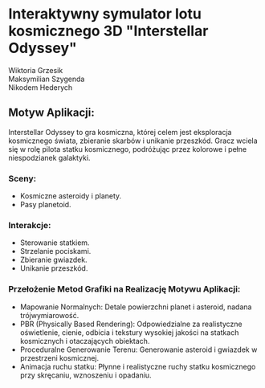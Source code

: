 # Interaktywny symulator lotu kosmicznego 3D "Interstellar Odyssey"

Wiktoria Grzesik <br>
Maksymilian Szygenda <br>
Nikodem Hederych <br>

## Motyw Aplikacji:
Interstellar Odyssey to gra kosmiczna, której celem jest eksploracja kosmicznego świata, zbieranie skarbów i unikanie przeszkód. Gracz wciela się w rolę pilota statku kosmicznego, podróżując przez kolorowe i pełne niespodzianek galaktyki.

### Sceny:
- Kosmiczne asteroidy i planety.<br>
- Pasy planetoid. <br>

### Interakcje:
- Sterowanie statkiem.
- Strzelanie pociskami.
- Zbieranie gwiazdek.
- Unikanie przeszkód.

### Przełożenie Metod Grafiki na Realizację Motywu Aplikacji:
* Mapowanie Normalnych: Detale powierzchni planet i asteroid, nadana trójwymiarowość.
* PBR (Physically Based Rendering): Odpowiedzialne za realistyczne oświetlenie, cienie, odbicia i tekstury wysokiej jakości na statkach kosmicznych i otaczających obiektach.
* Proceduralne Generowanie Terenu: Generowanie asteroid i gwiazdek w przestrzeni kosmicznej.
* Animacja ruchu statku: Płynne i realistyczne ruchy statku kosmicznego przy skręcaniu, wznoszeniu i opadaniu.
